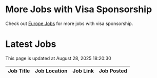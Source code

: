 # More Jobs with Visa Sponsorship

Check out [Europe Jobs](https://github.com/sureshparimi/europejobs#latest-jobs) for more jobs with visa sponsorship.

# Latest Jobs

This page is updated at August 28, 2025 18:20:30

| Job Title | Job Location | Job Link | Job Posted |
| --- | --- | --- | --- |

